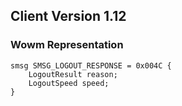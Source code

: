 ## Client Version 1.12

### Wowm Representation
```rust,ignore
smsg SMSG_LOGOUT_RESPONSE = 0x004C {
    LogoutResult reason;    
    LogoutSpeed speed;    
}

```

